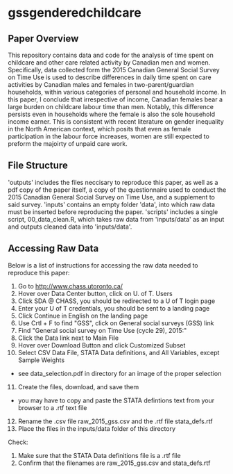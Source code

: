 # gssgenderedchildcare

## Paper Overview
This repository contains data and code for the analysis of time spent on childcare and other care related activity by Canadian men and women. Specifically, data collected form the 2015 Canadian General Social Survey on Time Use is used to describe differences in daily time spent on care activities by Canadian males and females in two-parent/guardian households, within various categories of personal and household income. In this paper, I conclude that irrespective of income, Canadian females bear a large burden on childcare labour time than men. Notably, this difference persists even in households where the female is also the sole household income earner. This is consistent with recent literature on gender inequality in the North American context, which posits that even as female participation in the labour force increases, women are still expected to preform the majoirty of unpaid care work.

## File Structure
'outputs' includes the files neccisary to reproduce this paper, as well as a pdf copy of the paper itself, a copy of the questionnaire used to conduct the 2015 Canadian General Social Survey on Time Use, and a supplement to said survey. 'inputs' contains an empty folder 'data', into which raw data must be inserted before reproducing the paper. 'scripts' includes a single script, 00_data_clean.R, which takes raw data from 'inputs/data' as an input and outputs cleaned data into 'inputs/data'.

## Accessing Raw Data
Below is a list of instructions for accessing the raw data needed to reproduce this paper:
01. Go to http://www.chass.utoronto.ca/
02. Hover over Data Center button, click on U. of T. Users
03. Click SDA @ CHASS, you should be redirected to a U of T login page
04. Enter your U of T credentials, you should be sent to a landing page
05. Click Continue in English on the landing page
06. Use Crtl + F to find "GSS", click on General social surveys (GSS) link
07. Find "General social survey on Time Use (cycle 29), 2015:"
08. Click the Data link next to Main File
09. Hover over Download Button and click Customized Subset
10. Select CSV Data File, STATA Data definitions, and All Variables, except Sample Weights
 - see data_selection.pdf in directory for an image of the proper selection
11. Create the files, download, and save them
 - you may have to copy and paste the STATA defintions text from your browser to a .rtf text file
12. Rename the .csv file raw_2015_gss.csv and the .rtf file stata_defs.rtf
13. Place the files in the inputs/data folder of this directory

Check: 
1. Make sure that the STATA Data definitions file is a .rtf file
2. Confirm that the filenames are raw_2015_gss.csv and stata_defs.rtf

